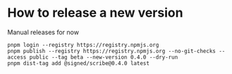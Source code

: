 # How to release a new version

Manual releases for now

```
pnpm login --registry https://registry.npmjs.org
pnpm publish --registry https://registry.npmjs.org --no-git-checks --access public --tag beta --new-version 0.4.0 --dry-run 
pnpm dist-tag add @signed/scribe@0.4.0 latest
```
